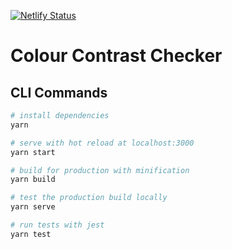 [![Netlify Status](https://api.netlify.com/api/v1/badges/00b32e9b-1de2-4a3d-802a-61ed7e9c538e/deploy-status)](https://app.netlify.com/sites/colour-contrast-checker/deploys)

# Colour Contrast Checker

## CLI Commands

``` bash
# install dependencies
yarn

# serve with hot reload at localhost:3000
yarn start

# build for production with minification
yarn build

# test the production build locally
yarn serve

# run tests with jest
yarn test
```
